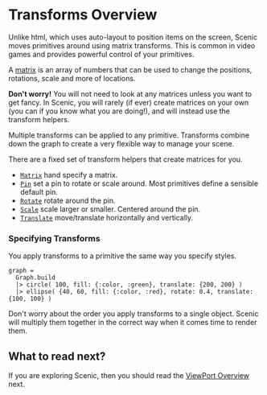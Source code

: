 # Transforms Overview

Unlike html, which uses auto-layout to position items on the screen, Scenic moves primitives around using matrix transforms. This is common in video games and provides powerful control of your primitives.

A [matrix](https://en.wikipedia.org/wiki/Matrix_(mathematics)) is an array of numbers that can be used to change the positions, rotations, scale and more of locations.

**Don't worry!** You will not need to look at any matrices unless you want to get fancy. In Scenic, you will rarely (if ever) create matrices on your own (you can if you know what you are doing!), and will instead use the transform helpers.

Multiple transforms can be applied to any primitive. Transforms combine down the graph to create a very flexible way to manage your scene.

There are a fixed set of transform helpers that create matrices for you.

* [`Matrix`](Scenic.Primitive.Transform.Matrix.html) hand specify a matrix.
* [`Pin`](Scenic.Primitive.Transform.Pin.html) set a pin to rotate or scale around. Most primitives define a sensible default pin.
* [`Rotate`](Scenic.Primitive.Transform.Rotate.html) rotate around the pin.
* [`Scale`](Scenic.Primitive.Transform.Scale.html) scale larger or smaller. Centered around the pin.
* [`Translate`](Scenic.Primitive.Transform.Translate.html) move/translate horizontally and vertically.

### Specifying Transforms

You apply transforms to a primitive the same way you specify styles.

    graph =
      Graph.build
      |> circle( 100, fill: {:color, :green}, translate: {200, 200} )
      |> ellipse( {40, 60, fill: {:color, :red}, rotate: 0.4, translate: {100, 100} )

Don't worry about the order you apply transforms to a single object. Scenic will multiply them together in the correct way when it comes time to render them.

## What to read next?

If you are exploring Scenic, then you should read the [ViewPort Overview](overview_viewport.html) next.
